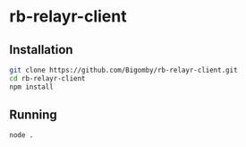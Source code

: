 # rb-relayr-client

## Installation

```bash
git clone https://github.com/Bigomby/rb-relayr-client.git
cd rb-relayr-client
npm install
```

## Running

```bash
node .
```

